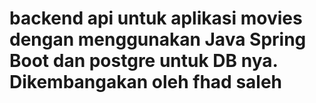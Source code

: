# backend api untuk aplikasi movies dengan menggunakan Java Spring Boot dan postgre untuk DB nya. Dikembangakan oleh fhad saleh
